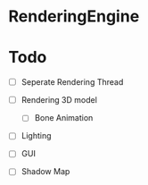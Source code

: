 # RenderingEngine

# Todo
- [ ] Seperate Rendering Thread

- [ ] Rendering 3D model
    - [ ] Bone Animation
 
- [ ] Lighting
- [ ] GUI
- [ ] Shadow Map